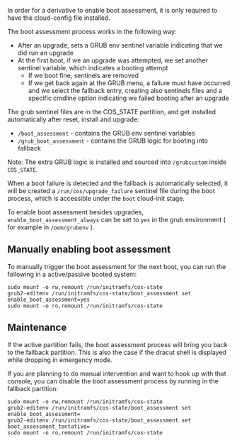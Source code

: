 In order for a derivative to enable boot assessment, it is only required to have the cloud-config file installed.

The boot assessment process works in the following way:

- After an upgrade, sets a GRUB env sentinel variable indicating that we did run an upgrade
- At the first boot, if we an upgrade was attempted, we set another sentinel variable, which indicates a booting attempt
  - If we boot fine, sentinels are removed
  - If we get back again at the GRUB menu, a failure must have occurred and we select the fallback entry, creating also
    sentinels files and a specific cmdline option indicating we failed booting after an upgrade

The grub sentinel files are in the COS_STATE partition, and get installed automatically after reset, install and upgrade:

- `/boot_assessment` - contains the GRUB env sentinel variables
- `/grub_boot_assessment` - contains the GRUB logic for booting into fallback

Note: The extra GRUB logic is installed and sourced into `/grubcustom` inside `COS_STATE`.

When a boot failure is detected and the fallback is automatically selected, it will be created a `/run/cos/upgrade_failure` sentinel file during the boot process, which is accessible under the `boot` cloud-init stage.

To enable boot assessment besides upgrades, `enable_boot_assessment_always` can be set to `yes` in the grub environment ( for example in `/oem/grubenv` ).

## Manually enabling boot assessment

To manually trigger the boot assessment for the next boot, you can run the following in a active/passive booted system:

```
sudo mount -o rw,remount /run/initramfs/cos-state
grub2-editenv /run/initramfs/cos-state/boot_assessment set enable_boot_assessment=yes
sudo mount -o ro,remount /run/initramfs/cos-state
```

## Maintenance

If the active partition fails, the boot assessment process will bring you back to the fallback partition. This is also the case if the dracut shell is displayed while dropping in emergency mode.

If you are planning to do manual intervention and want to hook up with that console, you can disable the boot assessment process by running in the fallback partition:

```
sudo mount -o rw,remount /run/initramfs/cos-state
grub2-editenv /run/initramfs/cos-state/boot_assessment set enable_boot_assessment=
grub2-editenv /run/initramfs/cos-state/boot_assessment set boot_assessment_tentative=
sudo mount -o ro,remount /run/initramfs/cos-state
```